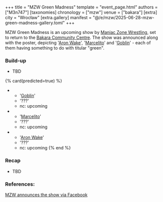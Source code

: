 +++
title = "MZW Green Madness"
template = "event_page.html"
authors = ["M3n747"]
[taxonomies]
chronology = ["mzw"]
venue = ["bakara"]
[extra]
city = "Wrocław"
[extra.gallery]
manifest = "@/e/mzw/2025-06-28-mzw-green-madness-gallery.toml"
+++

MZW Green Madness is an upcoming show by [Maniac Zone Wrestling](@/o/mzw.md), set to return to the [Bakara Community Centre](@/v/bakara.md).
The show was announced along with the poster, depicting '[Aron Wake](@/w/aron-wake.md)', '[Marcelito](@/w/marcelito.md)' and '[Goblin](@/w/goblin.md)' - each of them having something to do with titular "green".

### Build-up

* TBD

{% card(predicted=true) %}
- - '[Goblin](@/w/goblin.md)'
  - '???'
  - nc: upcoming
- - '[Marcelito](@/w/marcelito.md)'
  - '???'
  - nc: upcoming
- - '[Aron Wake](@/w/aron-wake.md)'
  - '???'
  - nc: upcoming
{% end %}

### Recap

* TBD

### References:

[MZW announces the show via Facebook](https://www.facebook.com/ManiacZoneWrestling/posts/pfbid02pSfUnYJQPA1FLr76V9JopA2NeoHvS8zcqcJW8PpPjDD7HcBbtmnjwHemtNd5u2tgl)
